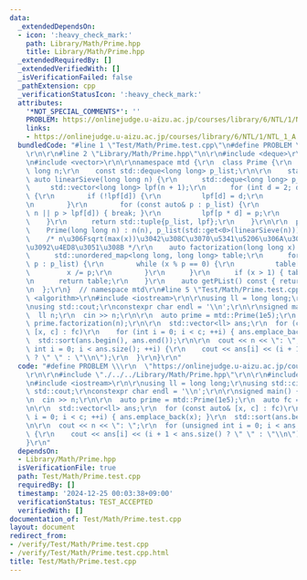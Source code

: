 ```yaml
---
data:
  _extendedDependsOn:
  - icon: ':heavy_check_mark:'
    path: Library/Math/Prime.hpp
    title: Library/Math/Prime.hpp
  _extendedRequiredBy: []
  _extendedVerifiedWith: []
  _isVerificationFailed: false
  _pathExtension: cpp
  _verificationStatusIcon: ':heavy_check_mark:'
  attributes:
    '*NOT_SPECIAL_COMMENTS*': ''
    PROBLEM: https://onlinejudge.u-aizu.ac.jp/courses/library/6/NTL/1/NTL_1_A
    links:
    - https://onlinejudge.u-aizu.ac.jp/courses/library/6/NTL/1/NTL_1_A
  bundledCode: "#line 1 \"Test/Math/Prime.test.cpp\"\n#define PROBLEM \\\r\n  \"https://onlinejudge.u-aizu.ac.jp/courses/library/6/NTL/1/NTL_1_A\"\
    \r\n\r\n#line 2 \"Library/Math/Prime.hpp\"\n\r\n#include <deque>\r\n#include <unordered_map>\r\
    \n#include <vector>\r\n\r\nnamespace mtd {\r\n  class Prime {\r\n    const long\
    \ long n;\r\n    const std::deque<long long> p_list;\r\n\r\n    static inline\
    \ auto linearSieve(long long n) {\r\n      std::deque<long long> p_list;\r\n \
    \     std::vector<long long> lpf(n + 1);\r\n      for (int d = 2; d < n + 1; ++d)\
    \ {\r\n        if (!lpf[d]) {\r\n          lpf[d] = d;\r\n          p_list.emplace_back(d);\r\
    \n        }\r\n        for (const auto& p : p_list) {\r\n          if (p * d >\
    \ n || p > lpf[d]) { break; }\r\n          lpf[p * d] = p;\r\n        }\r\n  \
    \    }\r\n      return std::tuple{p_list, lpf};\r\n    }\r\n\r\n  public:\r\n\
    \    Prime(long long n) : n(n), p_list(std::get<0>(linearSieve(n))) {}\r\n\r\n\
    \    /* n\u306Fsqrt(max(x))\u3042\u308C\u3070\u5341\u5206\u306A\u306E\u3067\u6C17\
    \u3092\u4ED8\u3051\u308B */\r\n    auto factorization(long long x) const {\r\n\
    \      std::unordered_map<long long, long long> table;\r\n      for (const auto&\
    \ p : p_list) {\r\n        while (x % p == 0) {\r\n          table[p]++;\r\n \
    \         x /= p;\r\n        }\r\n      }\r\n      if (x > 1) { table[x]++; }\r\
    \n      return table;\r\n    }\r\n    auto getPList() const { return p_list; }\r\
    \n  };\r\n}  // namespace mtd\r\n#line 5 \"Test/Math/Prime.test.cpp\"\n\r\n#include\
    \ <algorithm>\r\n#include <iostream>\r\n\r\nusing ll = long long;\r\nusing std::cin;\r\
    \nusing std::cout;\r\nconstexpr char endl = '\\n';\r\n\r\nsigned main() {\r\n\
    \  ll n;\r\n  cin >> n;\r\n\r\n  auto prime = mtd::Prime(1e5);\r\n  auto fc =\
    \ prime.factorization(n);\r\n\r\n  std::vector<ll> ans;\r\n  for (const auto&\
    \ [x, c] : fc)\r\n    for (int i = 0; i < c; ++i) { ans.emplace_back(x); }\r\n\
    \  std::sort(ans.begin(), ans.end());\r\n\r\n  cout << n << \": \";\r\n  for (unsigned\
    \ int i = 0; i < ans.size(); ++i) {\r\n    cout << ans[i] << (i + 1 < ans.size()\
    \ ? \" \" : \"\\n\");\r\n  }\r\n}\r\n"
  code: "#define PROBLEM \\\r\n  \"https://onlinejudge.u-aizu.ac.jp/courses/library/6/NTL/1/NTL_1_A\"\
    \r\n\r\n#include \"./../../Library/Math/Prime.hpp\"\r\n\r\n#include <algorithm>\r\
    \n#include <iostream>\r\n\r\nusing ll = long long;\r\nusing std::cin;\r\nusing\
    \ std::cout;\r\nconstexpr char endl = '\\n';\r\n\r\nsigned main() {\r\n  ll n;\r\
    \n  cin >> n;\r\n\r\n  auto prime = mtd::Prime(1e5);\r\n  auto fc = prime.factorization(n);\r\
    \n\r\n  std::vector<ll> ans;\r\n  for (const auto& [x, c] : fc)\r\n    for (int\
    \ i = 0; i < c; ++i) { ans.emplace_back(x); }\r\n  std::sort(ans.begin(), ans.end());\r\
    \n\r\n  cout << n << \": \";\r\n  for (unsigned int i = 0; i < ans.size(); ++i)\
    \ {\r\n    cout << ans[i] << (i + 1 < ans.size() ? \" \" : \"\\n\");\r\n  }\r\n\
    }\r\n"
  dependsOn:
  - Library/Math/Prime.hpp
  isVerificationFile: true
  path: Test/Math/Prime.test.cpp
  requiredBy: []
  timestamp: '2024-12-25 00:03:38+09:00'
  verificationStatus: TEST_ACCEPTED
  verifiedWith: []
documentation_of: Test/Math/Prime.test.cpp
layout: document
redirect_from:
- /verify/Test/Math/Prime.test.cpp
- /verify/Test/Math/Prime.test.cpp.html
title: Test/Math/Prime.test.cpp
---
```

